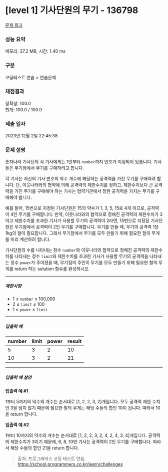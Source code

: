 # [level 1] 기사단원의 무기 - 136798 

[문제 링크](https://school.programmers.co.kr/learn/courses/30/lessons/136798) 

### 성능 요약

메모리: 37.2 MB, 시간: 1.40 ms

### 구분

코딩테스트 연습 > 연습문제

### 채점결과

정확성: 100.0<br/>합계: 100.0 / 100.0

### 제출 일자

2023년 12월 2일 22:45:38

### 문제 설명

<p>숫자나라 기사단의 각 기사에게는 1번부터 <code>number</code>까지 번호가 지정되어 있습니다. 기사들은 무기점에서 무기를 구매하려고 합니다.</p>

<p>각 기사는 자신의 기사 번호의 약수 개수에 해당하는 공격력을 가진 무기를 구매하려 합니다. 단, 이웃나라와의 협약에 의해 공격력의 제한수치를 정하고, 제한수치보다 큰 공격력을 가진 무기를 구매해야 하는 기사는 협약기관에서 정한 공격력을 가지는 무기를 구매해야 합니다.</p>

<p>예를 들어, 15번으로 지정된 기사단원은 15의 약수가 1, 3, 5, 15로 4개 이므로, 공격력이 4인 무기를 구매합니다. 만약, 이웃나라와의 협약으로 정해진 공격력의 제한수치가 3이고 제한수치를 초과한 기사가 사용할 무기의 공격력이 2라면, 15번으로 지정된 기사단원은 무기점에서 공격력이 2인 무기를 구매합니다. 무기를 만들 때, 무기의 공격력 1당 1kg의 철이 필요합니다. 그래서 무기점에서 무기를 모두 만들기 위해 필요한 철의 무게를 미리 계산하려 합니다.</p>

<p>기사단원의 수를 나타내는 정수 <code>number</code>와 이웃나라와 협약으로 정해진 공격력의 제한수치를 나타내는 정수 <code>limit</code>와 제한수치를 초과한 기사가 사용할 무기의 공격력을 나타내는 정수 <code>power</code>가 주어졌을 때, 무기점의 주인이 무기를 모두 만들기 위해 필요한 철의 무게를 return 하는 solution 함수를 완성하시오.</p>

<hr>

<h5>제한사항</h5>

<ul>
<li>1 ≤ <code>number</code> ≤ 100,000</li>
<li>2 ≤ <code>limit</code> ≤ 100</li>
<li>1 ≤ <code>power</code> ≤ <code>limit</code></li>
</ul>

<hr>

<h5>입출력 예</h5>
<table class="table">
        <thead><tr>
<th>number</th>
<th>limit</th>
<th>power</th>
<th>result</th>
</tr>
</thead>
        <tbody><tr>
<td>5</td>
<td>3</td>
<td>2</td>
<td>10</td>
</tr>
<tr>
<td>10</td>
<td>3</td>
<td>2</td>
<td>21</td>
</tr>
</tbody>
      </table>
<hr>

<h5>입출력 예 설명</h5>

<p><strong>입출력 예 #1</strong></p>

<p>1부터 5까지의 약수의 개수는 순서대로 [1, 2, 2, 3, 2]개입니다. 모두 공격력 제한 수치인 3을 넘지 않기 때문에 필요한 철의 무게는 해당 수들의 합인 10이 됩니다. 따라서 10을 return 합니다.</p>

<p><strong>입출력 예 #2</strong></p>

<p>1부터 10까지의 약수의 개수는 순서대로 [1, 2, 2, 3, 2, 4, 2, 4, 3, 4]개입니다. 공격력의 제한수치가 3이기 때문에, 6, 8, 10번 기사는 공격력이 2인 무기를 구매합니다. 따라서 해당 수들의 합인 21을 return 합니다.</p>


> 출처: 프로그래머스 코딩 테스트 연습, https://school.programmers.co.kr/learn/challenges